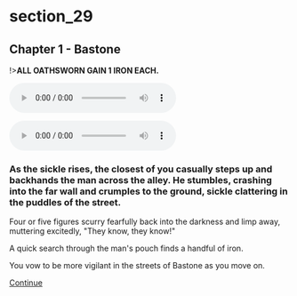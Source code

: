 
# section_29

## Chapter 1 - Bastone

!>**ALL OATHSWORN GAIN 1 IRON EACH.**

<audio controls><source src="../../decomp/app/src/main/res/raw/chp1_15_4__a.mp3" type="audio/mpeg"></audio>

<audio controls><source src="../../decomp/app/src/main/res/raw/chp1_15_4__c.mp3" type="audio/mpeg"></audio>

### As the sickle rises, the closest of you casually steps up and backhands the man across the alley. He stumbles, crashing into the far wall and crumples to the ground, sickle clattering in the puddles of the street.

Four or five figures scurry fearfully back into the darkness and limp away, muttering excitedly, "They know, they know!"

A quick search through the man's pouch finds a handful of iron.

You vow to be more vigilant in the streets of Bastone as you move on.

[Continue](output/chapter1/section_32.md)


